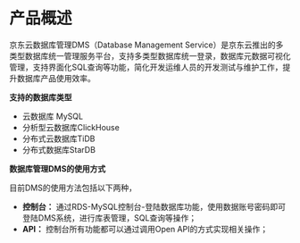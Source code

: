 # 产品概述
京东云数据库管理DMS（Database Management Service）是京东云推出的多类型数据库统一管理服务平台，支持多类型数据库统一登录，数据库元数据可视化管理，支持界面化SQL查询等功能，简化开发运维人员的开发测试与维护工作，提升数据库产品使用效率。



**支持的数据库类型**

* 云数据库 MySQL
* 分析型云数据库ClickHouse
* 分布式云数据库TiDB
* 分布式数据库StarDB



**数据库管理DMS的使用方式**

目前DMS的使用方法包括以下两种， 

* **控制台：** 通过RDS-MySQL控制台-登陆数据库功能，使用数据账号密码即可登陆DMS系统，进行库表管理，SQL查询等操作；
* **API：** 控制台所有功能都可以通过调用Open API的方式实现相关操作；
